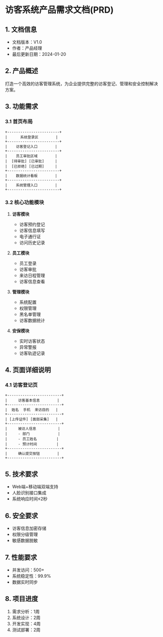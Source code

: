 # 访客系统产品需求文档(PRD)

## 1. 文档信息
- 文档版本：V1.0
- 作者：产品经理
- 最后更新日期：2024-01-20

## 2. 产品概述
打造一个高效的访客管理系统，为企业提供完整的访客登记、管理和安全控制解决方案。

## 3. 功能需求

### 3.1 首页布局
```
+------------------------+
|      系统登录区        |
+------------------------+
|    访客登记入口        |
+------------------------+
|    员工审批区域        |
|  [待审批] [已审批]     |
|  [已拒绝] [已过期]     |
+------------------------+
|    数据统计看板        |
+------------------------+
|    系统管理入口        |
+------------------------+
```

### 3.2 核心功能模块
1. **访客模块**
   - 访客预约登记
   - 访客信息填写
   - 电子通行证
   - 访问历史记录

2. **员工模块**
   - 员工登录
   - 访客审批
   - 来访日程管理
   - 访客信息查看

3. **管理模块**
   - 系统配置
   - 权限管理
   - 黑名单管理
   - 访客数据统计

4. **安保模块**
   - 实时访客状态
   - 异常警报
   - 访客轨迹记录

## 4. 页面详细说明

### 4.1 访客登记页
```
+-------------------------+
|     访客基本信息        |
+-------------------------+
|  姓名  手机  来访目的   |
+-------------------------+
| [上传证件] [面部采集]   |
+-------------------------+
|     被访人信息          |
|     - 部门             |
|     - 员工姓名         |
|     - 预计时间         |
+-------------------------+
|     确认提交按钮        |
+-------------------------+
```

## 5. 技术要求
- Web端+移动端双端支持
- 人脸识别接口集成
- 系统响应时间≤2秒

## 6. 安全要求
- 访客信息加密存储
- 权限分级管理
- 敏感数据脱敏

## 7. 性能要求
- 并发访问：500+
- 系统稳定性：99.9%
- 数据实时同步

## 8. 项目进度
1. 需求分析：1周
2. 系统设计：2周
3. 开发实现：4周
4. 测试部署：2周